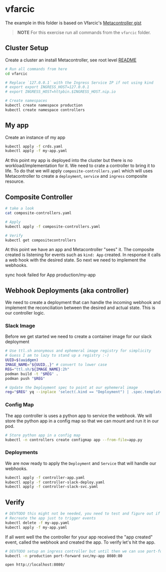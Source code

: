 # vfarcic

The example in this folder is based on Vfarcic's [Metacontroller gist](https://gist.github.com/vfarcic/8adaf8fd6496bc99a466ba55834e1838)

> **NOTE** For this exercise run all commands from the `vfarcic` folder.

## Cluster Setup

Create a cluster an install Metacontroller, see root level [README](../README.md)

```sh
# Run all commands from here
cd vfarcic

# Replace `127.0.0.1` with the Ingress Service IP if not using kind
# export export INGRESS_HOST=127.0.0.1
# export INGRESS_HOST=httpbin.$INGRESS_HOST.nip.io

# Create namespaces
kubectl create namespace production
kubectl create namespace controllers
```

## My app

Create an instance of my app

```sh
kubectl apply -f crds.yaml
kubectl apply -f my-app.yaml
```

At this point my app is deployed into the cluster but there is no workload/implementation for it. We need to crate a controller to bring it to life. To do that we will apply `composite-controllers.yaml` which will uses Metacontroller to create a `deployment`, `service` and `ingress` composite resource.

## Composite Controller

```sh
# take a look
cat composite-controllers.yaml

# Apply
kubectl apply -f composite-controllers.yaml

# Verify
kubectl get compositecontrollers
```

At this point we have an app and Metacontroller "sees" it. The composite created is listening for events such as `kind: App` created. In response it calls a web hook with the desired state. So next we need to implement the webhooks. 

sync hook failed for App production/my-app

## Webhook Deployments (aka controller)

We need to create a deployment that can handle the incoming webhook and implement the reconciliation between the desired and actual state. This is our controller logic.

### Slack Image

Before we get started we need to create a container image for our slack deployment

```sh
# Use ttl.sh anonymous and ephemeral image registry for simplicity
# Guess I am to lazy to stand up a registry :-)
UUID=$(uuidgen)
IMAGE_NAME="${UUID,,}" # convert to lower case
REG="ttl.sh/${IMAGE_NAME}:2h"
podman build -t "$REG" .
podman push "$REG"

# Update the Deployment spec to point at our ephemeral image
reg="$REG" yq --inplace 'select(.kind == "Deployment") | .spec.template.spec.containers[0].image = env(reg)' controller-slack-deploy.yaml 

```

### Config Map

The app controller is uses a python app to service the webhook. We will store the python app in a config map so that we can mount and run it in our pod.

```sh
# Store python app in a config map
kubectl -n controllers create configmap app --from-file=app.py
```

### Deployments

We are now ready to apply the `Deployment` and `Service` that will handle our webhooks.

```sh
kubectl apply -f controller-app.yaml
kubectl apply -f controller-slack-deploy.yaml 
kubectl apply -f controller-slack-svc.yaml 
```

## Verify

```sh
# DEVTODO this might not be needed, you need to test and figure out if it is needed or not
# Recreate the app just to trigger events
kubectl delete -f my-app.yaml
kubectl apply -f my-app.yaml
```

If all went well the the controller for your app received the "app created" event, called the webhook and created the app. To verify let's hit the app.

```sh
# DEVTODO setup an ingress controller but until then we can use port-forward
kubectl -n production port-forward svc/my-app 8080:80

open http://localhost:8080/
```
